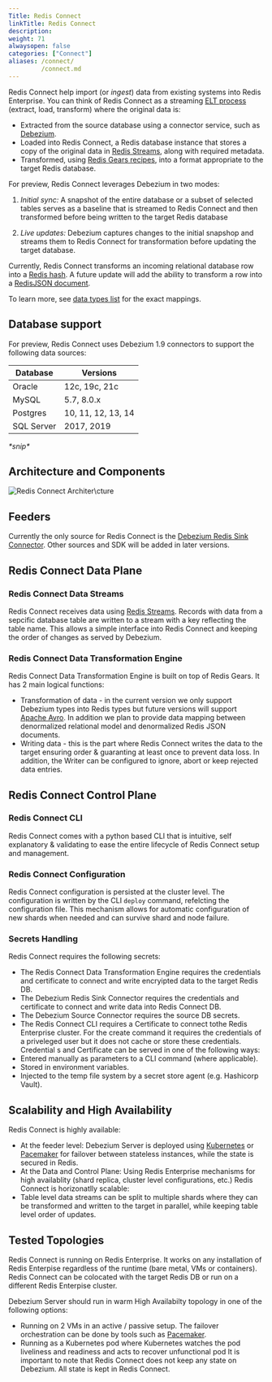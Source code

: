 ```yaml
---
Title: Redis Connect
linkTitle: Redis Connect
description:
weight: 71
alwaysopen: false
categories: ["Connect"]
aliases: /connect/
         /connect.md
---
```


Redis Connect help import (or _ingest_) data from existing systems into Redis Enterprise.   You can think of Redis Connect as a streaming [ELT process](https://en.wikipedia.org/wiki/Extract,_load,_transform) (extract, load, transform) where the original data is:

- Extracted from the source database using a connector service, such as [Debezium](https://debezium.io/).
- Loaded into Redis Connect, a Redis database instance that stores a copy of the original data in [Redis Streams](https://redis.io/docs/manual/data-types/streams/), along with required metadata.
- Transformed, using [Redis Gears recipes](https://developer.redis.com/howtos/redisgears/), into a format appropriate to the target Redis database.

For preview, Redis Connect leverages Debezium in two modes:

1. _Initial sync:_ A snapshot of the entire database or a subset of selected tables serves as a baseline that is streamed to Redis Connect and then transformed before being written to the target Redis database

2.  _Live updates:_ Debezium captures changes to the initial snapshop and streams them to Redis Connect for transformation before updating the target database.

Currently, Redis Connect transforms an incoming relational database row into a [Redis hash](https://redis.io/docs/manual/data-types/#hashes).  A future update will add the ability to transform a row into a [RedisJSON document](https://redis.io/docs/stack/json/).

To learn more, see [data types list](data-type-conversion.md) for the exact mappings.

## Database support

For preview, Redis Connect uses Debezium 1.9 connectors to support the following data sources:

| Database   | Versions           |
| ---------- | ------------------ |
| Oracle     | 12c, 19c, 21c      |
| MySQL      | 5.7, 8.0.x         |
| Postgres   | 10, 11, 12, 13, 14 |
| SQL Server | 2017, 2019         |

_\*snip\*_


## Architecture and Components

![Redis Connect Architer\cture](images/connect/redis-connect-architecture.png)

## Feeders

Currently the only source for Redis Connect is the [Debezium Redis Sink Connector](https://debezium.io/documentation/reference/stable/operations/debezium-server.html#_redis_stream).
Other sources and SDK will be added in later versions.

## Redis Connect Data Plane

### Redis Connect Data Streams

Redis Connect receives data using [Redis Streams](https://redis.io/docs/manual/data-types/streams/). Records with data from a sepcific database table are written to a stream with a key reflecting the table name. This allows a simple interface into Redis Connect and keeping the order of changes as served by Debezium.

### Redis Connect Data Transformation Engine

Redis Connect Data Transformation Engine is built on top of Redis Gears. It has 2 main logical functions:

- Transformation of data - in the current version we only support Debezium types into Redis types but future versions will support [Apache Avro](https://avro.apache.org/docs/current/). In addition we plan to provide data mapping between denormalized relational model and denormalized Redis JSON documents.
- Writing data - this is the part where Redis Connect writes the data to the target ensuring order & guaranting at least once to prevent data loss. In addition, the Writer can be configured to ignore, abort or keep rejected data entries.

## Redis Connect Control Plane

### Redis Connect CLI

Redis Connect comes with a python based CLI that is intuitive, self explanatory & validating to ease the entire lifecycle of Redis Connect setup and management.

### Redis Connect Configuration

Redis Connect configuration is persisted at the cluster level. The configuration is written by the CLI `deploy` command, refelcting the configuration file. This mechanism allows for automatic configuration of new shards when needed and can survive shard and node failure.

### Secrets Handling

Redis Connect requires the following secrets:

- The Redis Connect Data Transformation Engine requires the credentials and certificate to connect and write encryipted data to the target Redis DB.
- The Debezium Redis Sink Connector requires the credentials and certificate to connect and write data into Redis Connect DB.
- The Debezium Source Connector requires the source DB secrets.
- The Redis Connect CLI requires a Certificate to connect tothe Redis Enterprise cluster. For the create command it requires the credentials of a priveleged user but it does not cache or store these credentials.
  Credential s and Certificate can be served in one of the following ways:
- Entered manually as parameters to a CLI command (where applicable).
- Stored in environment variables.
- Injected to the temp file system by a secret store agent (e.g. Hashicorp Vault).

## Scalability and High Availability

Redis Connect is highly available:

- At the feeder level: Debezium Server is deployed using [Kubernetes](https://kubernetes.io/) or [Pacemaker](https://clusterlabs.org/pacemaker/) for failover between stateless instances, while the state is secured in Redis.
- At the Data and Control Plane: Using Redis Enterprise mechanisms for high availablity (shard replica, cluster level configurations, etc.)
  Redis Connect is horizonatlly scalable:
- Table level data streams can be split to multiple shards where they can be transformed and written to the target in parallel, while keeping table level order of updates.

## Tested Topologies

Redis Connect is running on Redis Enterprise. It works on any installation of Redis Enterpise regardless of the runtime (bare metal, VMs or containers).
Redis Connect can be colocated with the target Redis DB or run on a different Redis Enterpise cluster.

Debezium Server should run in warm High Availabilty topology in one of the following options:

- Running on 2 VMs in an active / passive setup. The failover orchestration can be done by tools such as [Pacemaker](https://clusterlabs.org/pacemaker/doc/).
- Running as a Kubernetes pod where Kubernetes watches the pod liveliness and readiness and acts to recover unfunctional pod
  It is important to note that Redis Connect does not keep any state on Debezium. All state is kept in Redis Connect.